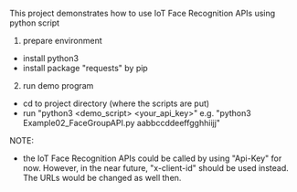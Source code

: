 This project demonstrates how to use IoT Face Recognition APIs using python script

1) prepare environment
- install python3
- install package "requests" by pip

2) run demo program
- cd to project directory (where the scripts are put)
- run "python3 <demo_script> <your_api_key>"
      e.g. "python3 Example02_FaceGroupAPI.py aabbccddeeffgghhiijj"

NOTE: 
- the IoT Face Recognition APIs could be called by using "Api-Key" for now. However, in the near future, "x-client-id" should be used instead. The URLs would be changed as well then.